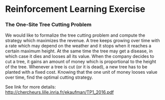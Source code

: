 # Reinforcement Learning Exercise

### The One-Site Tree Cutting Problem

We would like to formalize the tree cutting problem and compute the strategy which maximizes the revenue.
A tree keeps growing over time with a rate which may depend on the weather and it stops when it reaches
a certain maximum height. At the same time the tree may get a disease, in which case it dies and looses all
its value. When the company decides to cut a tree, it gains an amount of money which is proportional to
the height of the tree. Whenever a tree is cut (or it is dead), a new tree has to be planted with a fixed cost.
Knowing that the one unit of money looses value over time, find the optimal cutting strategy.

See link for more details: http://chercheurs.lille.inria.fr/ekaufman/TP1_2016.pdf